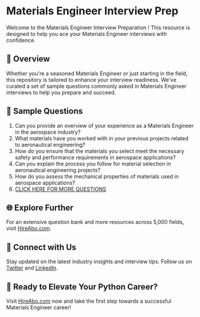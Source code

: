 # Materials Engineer Interview Prep

Welcome to the Materials Engineer Interview Preparation ! This resource is designed to help you ace your Materials Engineer interviews with confidence.

## 🚀 Overview

Whether you're a seasoned Materials Engineer or just starting in the field, this repository is tailored to enhance your interview readiness. We've curated a set of sample questions commonly asked in Materials Engineer interviews to help you prepare and succeed.

## 📝 Sample Questions

1. Can you provide an overview of your experience as a Materials Engineer in the aerospace industry?
2. What materials have you worked with in your previous projects related to aeronautical engineering?
3. How do you ensure that the materials you select meet the necessary safety and performance requirements in aerospace applications?
4. Can you explain the process you follow for material selection in aeronautical engineering projects?
5. How do you assess the mechanical properties of materials used in aerospace applications?
6. [CLICK HERE FOR MORE QUESTIONS](https://hireabo.com/job/14_1_6/Materials%20Engineer)

## 🌐 Explore Further

For an extensive question bank and more resources across 5,000 fields, visit [HireAbo.com](https://www.hireabo.com).

## 📱 Connect with Us

Stay updated on the latest industry insights and interview tips. Follow us on [Twitter](https://twitter.com/hireabo) and [LinkedIn](https://www.linkedin.com/in/hire-abo-3609972a8/).

## 🚀 Ready to Elevate Your Python Career?

Visit [HireAbo.com](https://www.hireabo.com) now and take the first step towards a successful Materials Engineer career!